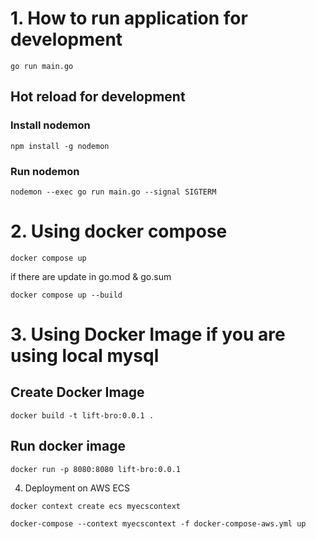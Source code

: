 # 1. How to run application for development

```
go run main.go
```

## Hot reload for development

### Install nodemon

```
npm install -g nodemon
```

### Run nodemon

```
nodemon --exec go run main.go --signal SIGTERM
```

# 2. Using docker compose

```
docker compose up
```

if there are update in go.mod & go.sum

```
docker compose up --build
```

# 3. Using Docker Image if you are using local mysql

## Create Docker Image

```
docker build -t lift-bro:0.0.1 .
```

## Run docker image

```
docker run -p 8080:8080 lift-bro:0.0.1
```

4. Deployment on AWS ECS

```
docker context create ecs myecscontext
```

```
docker-compose --context myecscontext -f docker-compose-aws.yml up
```
